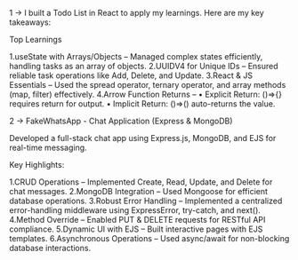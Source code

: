 1 -> I built a Todo List in React to apply my learnings. Here are my key takeaways:

Top Learnings

 1.useState with Arrays/Objects – Managed complex states efficiently, handling tasks as an array of objects.
 2.UUIDV4 for Unique IDs – Ensured reliable task operations like Add, Delete, and Update.
 3.React & JS Essentials – Used the spread operator, ternary operator, and array methods (map, filter) effectively.
 4.Arrow Function Returns –
	•	Explicit Return: ()=>{} requires return for output.
	•	Implicit Return: ()=>() auto-returns the value.

 2 -> FakeWhatsApp - Chat Application (Express & MongoDB)

Developed a full-stack chat app using Express.js, MongoDB, and EJS for real-time messaging. 

Key Highlights:

1.CRUD Operations – Implemented Create, Read, Update, and Delete for chat messages.
2.MongoDB Integration – Used Mongoose for efficient database operations.
3.Robust Error Handling – Implemented a centralized error-handling middleware using ExpressError, try-catch, and next().
4.Method Override – Enabled PUT & DELETE requests for RESTful API compliance.
5.Dynamic UI with EJS – Built interactive pages with EJS templates.
6.Asynchronous Operations – Used async/await for non-blocking database interactions.



